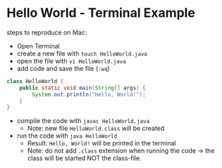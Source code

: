 # Hello World - Terminal Example

steps to reproduce on Mac: 
- Open Terminal
- create a new file with ```touch HelloWorld.java```
- open the file with ```vi HelloWorld.java```
- add code and save the file (```:wq```)

```java
class HelloWorld {
    public static void main(String[] args) {
        System.out.println("Hello, World!");
    }
}
```

- compile the code with ```javac HelloWorld.java```
  - Note: new file ```HelloWorld.class``` will be created
- run the code with ```java HelloWorld```
  - Result: ```Hello, World!``` will be printed in the terminal
  - Note: do not add ```.class``` extension when running the code -> the class will be started NOT the class-file. 